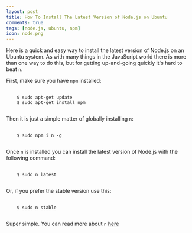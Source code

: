 ```yaml
---
layout: post
title: How To Install The Latest Version of Node.js on Ubuntu
comments: true
tags: [node.js, ubuntu, npm]
icon: node.png
---
```


Here is a quick and easy way to install the latest version of Node.js on an Ubuntu system. As with many things in the JavaScript world there is more than one way to do this, but for getting up-and-going quickly it's hard to beat `n`.

First, make sure you have `npm` installed:

<pre class="prettyprint">
  <code class="lang-bsh">
    $ sudo apt-get update
    $ sudo apt-get install npm
  </code>
</pre>

Then it is just a simple matter of globally installing `n`:

<pre class="prettyprint">
  <code class="lang-bsh">
    $ sudo npm i n -g
  </code>
</pre>

Once `n` is installed you can install the latest version of Node.js with the following command:

<pre class="prettyprint">
  <code class="lang-bsh">
    $ sudo n latest
  </code>
</pre>

Or, if you prefer the stable version use this:

<pre class="prettyprint">
  <code class="lang-bsh">
    $ sudo n stable
  </code>
</pre>

Super simple. You can read more about `n` [here](https://github.com/tj/n)
